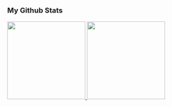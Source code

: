 ### My Github Stats

<a href="#">
  <img src="https://github-readme-stats.vercel.app/api?username=jseop-lim&theme=react&show_icons=true" height="180px">
</a>
<a href="#">
  <img src="https://github-readme-stats.vercel.app/api/top-langs/?username=jseop-lim&theme=react&layout=compact" height="180px">
</a>
